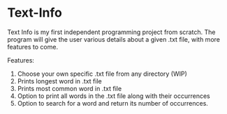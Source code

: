 # Text-Info
Text Info is my first independent programming project from scratch. The program will give the user various details about a given .txt file, with more features to come.

Features:

1. Choose your own specific .txt file from any directory (WIP)
2. Prints longest word in .txt file
3. Prints most common word in .txt file
4. Option to print all words in the .txt file along with their occurrences
5. Option to search for a word and return its number of occurrences.


